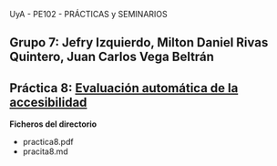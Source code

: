 UyA - PE102 - PRÁCTICAS y SEMINARIOS
## Grupo 7: Jefry Izquierdo, Milton Daniel Rivas Quintero, Juan Carlos Vega Beltrán


## Práctica 8: [Evaluación automática de la accesibilidad](https://nitro1000.github.io/UyA/Practica7/)

**Ficheros del directorio**
  - practica8.pdf
  - pracita8.md

